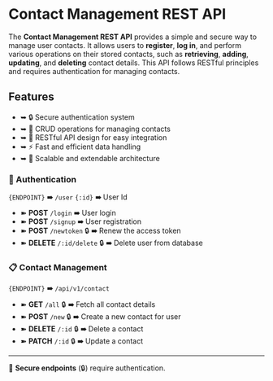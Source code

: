 # Contact Management REST API

The **Contact Management REST API** provides a simple and secure way to manage user contacts. It allows users to **register**, **log in**, and perform various operations on their stored contacts, such as **retrieving**, **adding**, **updating**, and **deleting** contact details. This API follows RESTful principles and requires authentication for managing contacts.

## Features
- ➥ 🔒 Secure authentication system
- ➥ 📂 CRUD operations for managing contacts
- ➥ 🔄 RESTful API design for easy integration
- ➥ ⚡ Fast and efficient data handling
- ➥ 📡 Scalable and extendable architecture

### 🔐 Authentication

`{ENDPOINT}` **➠** `/user`
`{:id}` **➠** User Id

- ➽ **POST** `/login` **➠** User login
- ➽ **POST** `/signup` **➠** User registration
- ➽ **POST** `/newtoken` 🔒 **➠** Renew the access token
- ➽ **DELETE** `/:id/delete` 🔒 **➠** Delete user from database

### 📋 Contact Management

`{ENDPOINT}` **➠** `/api/v1/contact`

- ➽ **GET** `/all` 🔒 **➠** Fetch all contact details
- ➽ **POST** `/new` 🔒 **➠** Create a new contact for user
- ➽ **DELETE** `/:id` 🔒 **➠** Delete a contact
- ➽ **PATCH** `/:id` 🔒 **➠** Update a contact

---
🚀 **Secure endpoints** (🔒) require authentication.
